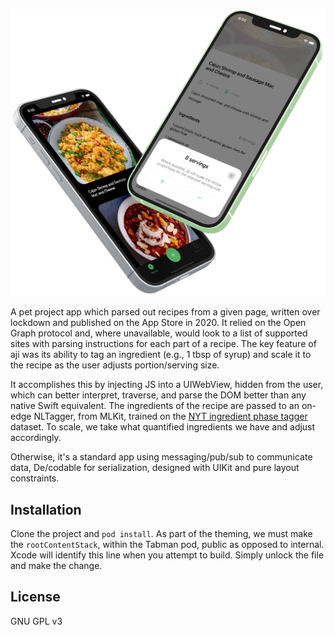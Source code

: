![aji](https://raw.githubusercontent.com/aco/aji/master/demo.png)

A pet project app which parsed out recipes from a given page, written over lockdown and published on the App Store in 2020. It relied on the Open Graph protocol and, where unavailable, would look to a list of supported sites with parsing instructions for each part of a recipe. The key feature of aji was its ability to tag an ingredient (e.g., 1 tbsp of syrup) and scale it to the recipe as the user adjusts portion/serving size.

It accomplishes this by injecting JS into a UIWebView, hidden from the user, which can better interpret, traverse, and parse the DOM better than any native Swift equivalent. The ingredients of the recipe are passed to an on-edge NLTagger, from MLKit, trained on the [NYT ingredient phase tagger](https://github.com/nytimes/ingredient-phrase-tagger) dataset. To scale, we take what quantified ingredients we have and adjust accordingly.

Otherwise, it's a standard app using messaging/pub/sub to communicate data, De/codable for serialization, designed with UIKit and pure layout constraints.

## Installation

Clone the project and ```pod install```. As part of the theming, we must make the ```rootContentStack```, within the Tabman pod, public as opposed to internal. Xcode will identify this line when you attempt to build. Simply unlock the file and make the change.

## License

GNU GPL v3

